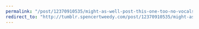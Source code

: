 ```yaml
---
permalink: "/post/12370910535/might-as-well-post-this-one-too-no-vocals"
redirect_to: "http://tumblr.spencertweedy.com/post/12370910535/might-as-well-post-this-one-too-no-vocals"
---
```

